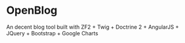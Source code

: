 # OpenBlog
An decent blog tool built with 
ZF2 + Twig + Doctrine 2 + AngularJS + JQuery + Bootstrap + Google Charts

